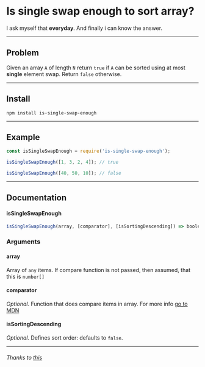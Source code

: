 # Is single swap enough to sort array?

I ask myself that **everyday**.
And finally i can know the answer.

---

## Problem

Given an array `A` of length `N` return `true` if `A` can be sorted using at most **single** element swap. Return `false` otherwise.

---

## Install

`npm install is-single-swap-enough`

---

## Example
```javascript
const isSingleSwapEnough = require('is-single-swap-enough');

isSingleSwapEnough([1, 3, 2, 4]); // true

isSingleSwapEnough([40, 50, 10]); // false
```
---

## Documentation
#### isSingleSwapEnough
```javascript
isSingleSwapEnough(array, [comparator], [isSortingDescending]) => boolean
```
### Arguments
#### array
Array of `any` items. If compare function is not passed, then assumed, that this is `number[]`
#### comparator
*Optional*. Function that does compare items in array. For more info [go to MDN](https://developer.mozilla.org/en-US/docs/Web/JavaScript/Reference/Global_Objects/Array/sort)
#### isSortingDescending
*Optional*. Defines sort order: defaults to `false`.

---

###### Thanks to [this](https://www.youtube.com/watch?v=HUaCQdyxTDU)